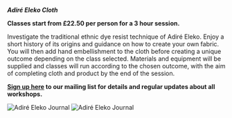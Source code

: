 ***Adiré Eleko Cloth***

**Classes start from £22.50 per person for a 3 hour session.**

Investigate the traditional ethnic dye resist technique of Adiré Eleko. 
Enjoy a short history of its origins and guidance on how to create your own fabric. You will then add hand embellishment to the cloth before creating a unique outcome depending on the class selected. 
Materials and equipment will be supplied and classes will run according to the chosen outcome, with the aim of completing cloth and product by the end of the session.

**[Sign up here](/contact) to our mailing list for details and regular updates about all workshops.**

![Adiré Eleko Journal](http://textilesatthestablehouse.co.uk/assets/AdireJournal1.jpg)
![Adiré Eleko Journal](http://textilesatthestablehouse.co.uk/assets/AdireJournal2.jpg)
